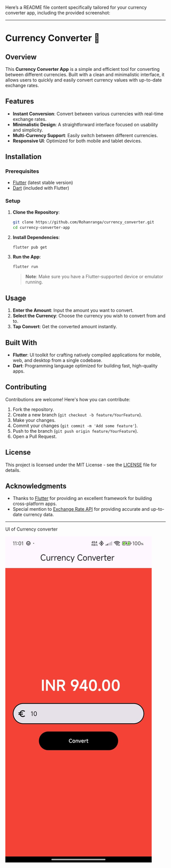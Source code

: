 Here’s a README file content specifically tailored for your currency converter app, including the provided screenshot:

---

# Currency Converter 💱

## Overview

This **Currency Converter App** is a simple and efficient tool for converting between different currencies. Built with a clean and minimalistic interface, it allows users to quickly and easily convert currency values with up-to-date exchange rates.


## Features

- **Instant Conversion**: Convert between various currencies with real-time exchange rates.
- **Minimalistic Design**: A straightforward interface focused on usability and simplicity.
- **Multi-Currency Support**: Easily switch between different currencies.
- **Responsive UI**: Optimized for both mobile and tablet devices.

## Installation

### Prerequisites

- [Flutter](https://flutter.dev/docs/get-started/install) (latest stable version)
- [Dart](https://dart.dev/get-dart) (included with Flutter)

### Setup

1. **Clone the Repository**:

   ```bash
   git clone https://github.com/Rohanranga/currency_converter.git
   cd currency-converter-app
   ```

2. **Install Dependencies**:

   ```bash
   flutter pub get
   ```

3. **Run the App**:

   ```bash
   flutter run
   ```

   > **Note**: Make sure you have a Flutter-supported device or emulator running.

## Usage

1. **Enter the Amount**: Input the amount you want to convert.
2. **Select the Currency**: Choose the currency you wish to convert from and to.
3. **Tap Convert**: Get the converted amount instantly.

## Built With

- **Flutter**: UI toolkit for crafting natively compiled applications for mobile, web, and desktop from a single codebase.
- **Dart**: Programming language optimized for building fast, high-quality apps.

## Contributing

Contributions are welcome! Here's how you can contribute:

1. Fork the repository.
2. Create a new branch (`git checkout -b feature/YourFeature`).
3. Make your changes.
4. Commit your changes (`git commit -m 'Add some feature'`).
5. Push to the branch (`git push origin feature/YourFeature`).
6. Open a Pull Request.

## License

This project is licensed under the MIT License - see the [LICENSE](LICENSE) file for details.

## Acknowledgments

- Thanks to [Flutter](https://flutter.dev/) for providing an excellent framework for building cross-platform apps.
- Special mention to [Exchange Rate API](your-api-link) for providing accurate and up-to-date currency data.

---

UI of Currency converter 

![Currency Converter Screenshot](https://github.com/Rohanranga/Currency_Converter/blob/master/currencyconverter.jpg)
